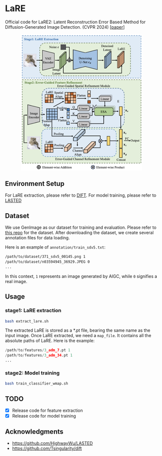 # LaRE
Official code for LaRE2: Latent Reconstruction Error Based Method for Diffusion-Generated Image Detection. (CVPR 2024) [[paper](https://arxiv.org/pdf/2403.17465)]

<p align = "center">
<img src="./assets/overview.png" width="400" />
</p>

## Environment Setup
For LaRE extraction, please refer to [DIFT](https://github.com/Tsingularity/dift). For model training, please refer to [LASTED](https://github.com/HighwayWu/LASTED)

## Dataset
We use GenImage as our dataset for training and evaluation. Please refer to [this repo](https://github.com/GenImage-Dataset/GenImage) 
for the dataset. After downloading the dataset, we create several annotation files for data loading.

Here is an example of `annotation/train_sdv5.txt`: 
```bash
/path/to/dataset/371_sdv5_00145.png 1
/path/to/dataset/n03594945_36929.JPEG 0
...
```

In this context, `1` represents an image generated by AIGC, while `0` signifies a real image.

## Usage
### stage1: LaRE extraction
```bash
bash extract_lare.sh
```
The extracted LaRE is stored as a *.pt file, bearing the same name as the input image.
Once LaRE extracted, we need a `map_file`. It contains all the absolute paths of LaRE. Here is the example:
```python
/path/to/features/3_adm_7.pt 1
/path/to/features/3_adm_34.pt 1
...
```

### stage2: Model training
```bash
bash train_classifier_wmap.sh
```

## TODO
- [x] Release code for feature extraction
- [x] Release code for model training

## Acknowledgments
* https://github.com/HighwayWu/LASTED
* https://github.com/Tsingularity/dift